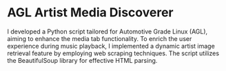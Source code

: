 # AGL Artist Media Discoverer
I developed a Python script tailored for Automotive Grade Linux (AGL), aiming to enhance the media tab functionality. To enrich the user experience during music playback, I implemented a dynamic artist image retrieval feature by employing web scraping techniques. The script utilizes the BeautifulSoup library for effective HTML parsing. 
